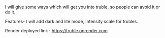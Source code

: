 I will give some ways which will get you into truble, so people can avoid it or do it.

Features- I will add dark and lite mode, intensity scale for trubles. 

Render deployed link : https://truble.onrender.com 

